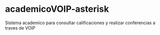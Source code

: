 # academicoVOIP-asterisk
Sistema academico para consultar calificaciones y realizar conferencias a traves de VOIP 